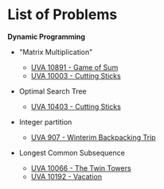 # List of Problems

**Dynamic Programming**

* "Matrix Multiplication"
  * [UVA 10891 - Game of Sum](http://uva.onlinejudge.org/index.php?option=onlinejudge&page=show_problem&problem=1832)
  * [UVA 10003 - Cutting Sticks](http://uva.onlinejudge.org/index.php?option=com_onlinejudge&Itemid=8&page=show_problem&problem=944)

* Optimal Search Tree
  * [UVA 10403 - Cutting Sticks](http://uva.onlinejudge.org/index.php?option=com_onlinejudge&Itemid=8&page=show_problem&category=&problem=1245)

* Integer partition
  * [UVA 907 - Winterim Backpacking Trip](http://uva.onlinejudge.org/index.php?option=onlinejudge&Itemid=99999999&page=show_problem&category=&problem=848)
  
* Longest Common Subsequence  
  * [UVA 10066 - The Twin Towers](http://uva.onlinejudge.org/index.php?option=com_onlinejudge&Itemid=8&page=show_problem&category=&problem=1007)
  * [UVA 10192 - Vacation](http://uva.onlinejudge.org/index.php?option=onlinejudge&Itemid=99999999&page=show_problem&category=&problem=1133)